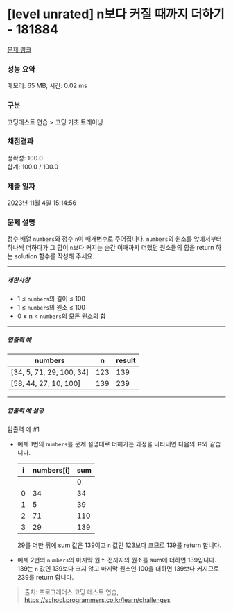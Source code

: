 # [level unrated] n보다 커질 때까지 더하기 - 181884 

[문제 링크](https://school.programmers.co.kr/learn/courses/30/lessons/181884) 

### 성능 요약

메모리: 65 MB, 시간: 0.02 ms

### 구분

코딩테스트 연습 > 코딩 기초 트레이닝

### 채점결과

정확성: 100.0<br/>합계: 100.0 / 100.0

### 제출 일자

2023년 11월 4일 15:14:56

### 문제 설명

<p style="user-select: auto;">정수 배열 <code style="user-select: auto;">numbers</code>와 정수 <code style="user-select: auto;">n</code>이 매개변수로 주어집니다. <code style="user-select: auto;">numbers</code>의 원소를 앞에서부터 하나씩 더하다가 그 합이 <code style="user-select: auto;">n</code>보다 커지는 순간 이때까지 더했던 원소들의 합을 return 하는 solution 함수를 작성해 주세요.</p>

<hr style="user-select: auto;">

<h5 style="user-select: auto;">제한사항</h5>

<ul style="user-select: auto;">
<li style="user-select: auto;">1 ≤ <code style="user-select: auto;">numbers</code>의 길이 ≤ 100</li>
<li style="user-select: auto;">1 ≤ <code style="user-select: auto;">numbers</code>의 원소 ≤ 100</li>
<li style="user-select: auto;">0 ≤ n &lt; <code style="user-select: auto;">numbers</code>의 모든 원소의 합</li>
</ul>

<hr style="user-select: auto;">

<h5 style="user-select: auto;">입출력 예</h5>
<table class="table" style="user-select: auto;">
        <thead style="user-select: auto;"><tr style="user-select: auto;">
<th style="user-select: auto;">numbers</th>
<th style="user-select: auto;">n</th>
<th style="user-select: auto;">result</th>
</tr>
</thead>
        <tbody style="user-select: auto;"><tr style="user-select: auto;">
<td style="user-select: auto;">[34, 5, 71, 29, 100, 34]</td>
<td style="user-select: auto;">123</td>
<td style="user-select: auto;">139</td>
</tr>
<tr style="user-select: auto;">
<td style="user-select: auto;">[58, 44, 27, 10, 100]</td>
<td style="user-select: auto;">139</td>
<td style="user-select: auto;">239</td>
</tr>
</tbody>
      </table>
<hr style="user-select: auto;">

<h5 style="user-select: auto;">입출력 예 설명</h5>

<p style="user-select: auto;">입출력 예 #1</p>

<ul style="user-select: auto;">
<li style="user-select: auto;"><p style="user-select: auto;">예제 1번의 <code style="user-select: auto;">numbers</code>를 문제 설명대로 더해가는 과정을 나타내면 다음의 표와 같습니다.</p>
<table class="table" style="user-select: auto;">
        <thead style="user-select: auto;"><tr style="user-select: auto;">
<th style="user-select: auto;">i</th>
<th style="user-select: auto;">numbers[i]</th>
<th style="user-select: auto;">sum</th>
</tr>
</thead>
        <tbody style="user-select: auto;"><tr style="user-select: auto;">
<td style="user-select: auto;"></td>
<td style="user-select: auto;"></td>
<td style="user-select: auto;">0</td>
</tr>
<tr style="user-select: auto;">
<td style="user-select: auto;">0</td>
<td style="user-select: auto;">34</td>
<td style="user-select: auto;">34</td>
</tr>
<tr style="user-select: auto;">
<td style="user-select: auto;">1</td>
<td style="user-select: auto;">5</td>
<td style="user-select: auto;">39</td>
</tr>
<tr style="user-select: auto;">
<td style="user-select: auto;">2</td>
<td style="user-select: auto;">71</td>
<td style="user-select: auto;">110</td>
</tr>
<tr style="user-select: auto;">
<td style="user-select: auto;">3</td>
<td style="user-select: auto;">29</td>
<td style="user-select: auto;">139</td>
</tr>
</tbody>
      </table>
<p style="user-select: auto;">29를 더한 뒤에 sum 값은 139이고 <code style="user-select: auto;">n</code> 값인 123보다 크므로 139를 return 합니다.</p></li>
<li style="user-select: auto;"><p style="user-select: auto;">예제 2번의 <code style="user-select: auto;">numbers</code>의 마지막 원소 전까지의 원소를 sum에 더하면 139입니다. 139는 <code style="user-select: auto;">n</code> 값인 139보다 크지 않고 마지막 원소인 100을 더하면 139보다 커지므로 239를 return 합니다.</p></li>
</ul>


> 출처: 프로그래머스 코딩 테스트 연습, https://school.programmers.co.kr/learn/challenges